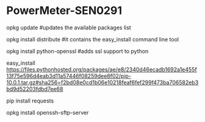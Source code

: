 # PowerMeter-SEN0291



opkg update                 #updates the available packages list

opkg install distribute     #it contains the easy_install command line tool

opkg install python-openssl #adds ssl support to python

easy_install https://files.pythonhosted.org/packages/ae/e8/2340d46ecadb1692a1e455f13f75e596d4eab3d11a57446f08259dee8f02/pip-10.0.1.tar.gz#sha256=f2bd08e0cd1b06e10218feaf6fef299f473ba706582eb3bd9d52203fdbd7ee68

pip install requests

opkg install openssh-sftp-server
